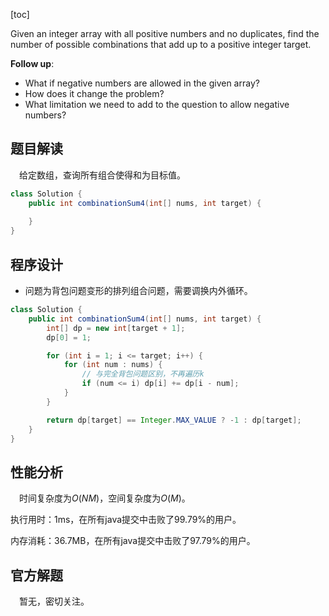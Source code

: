 [toc]

Given an integer array with all positive numbers and no duplicates, find the number of possible combinations that add up to a positive integer target.



**Follow up**:

* What if negative numbers are allowed in the given array?
* How does it change the problem?
* What limitation we need to add to the question to allow negative numbers?



## 题目解读

&emsp;给定数组，查询所有组合使得和为目标值。

```java
class Solution {
    public int combinationSum4(int[] nums, int target) {
        
    }
}
```

## 程序设计

* 问题为背包问题变形的排列组合问题，需要调换内外循环。

```java
class Solution {
    public int combinationSum4(int[] nums, int target) {
        int[] dp = new int[target + 1];
        dp[0] = 1;

        for (int i = 1; i <= target; i++) {
            for (int num : nums) {
                // 与完全背包问题区别，不再遍历k
                if (num <= i) dp[i] += dp[i - num];
            }
        }

        return dp[target] == Integer.MAX_VALUE ? -1 : dp[target];
    }
}
```

## 性能分析

&emsp;时间复杂度为$O(NM)$，空间复杂度为$O(M)$。

执行用时：1ms，在所有java提交中击败了99.79%的用户。

内存消耗：36.7MB，在所有java提交中击败了97.79%的用户。

## 官方解题

&emsp;暂无，密切关注。